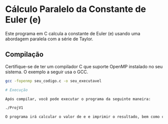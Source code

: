 # Cálculo Paralelo da Constante de Euler (e)

Este programa em C calcula a constante de Euler (e) usando uma abordagem paralela com a série de Taylor.

## Compilação

Certifique-se de ter um compilador C que suporte OpenMP instalado no seu sistema. O exemplo a seguir usa o GCC.

```bash
gcc -fopenmp seu_codigo.c -o seu_executavel

# Execução

Após compilar, você pode executar o programa da seguinte maneira:

./ProjV1

O programa irá calcular o valor de e e imprimir o resultado, bem como o tempo total necessário para o cálculo.

